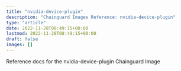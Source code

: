 ```yaml
---
title: "nvidia-device-plugin"
description: "Chainguard Images Reference: nvidia-device-plugin"
type: "article"
date: 2022-11-28T08:49:15+00:00
lastmod: 2022-11-28T08:49:15+00:00
draft: false
images: []
---
```


Reference docs for the nvidia-device-plugin Chainguard Image
